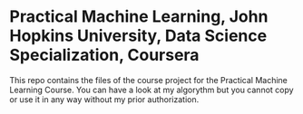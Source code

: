 Practical Machine Learning, John Hopkins University, Data Science Specialization, Coursera
==================

This repo contains the files of the course project for the Practical Machine Learning Course. 
You can have a look at my algorythm but you cannot copy or use it in any way without my prior authorization.
